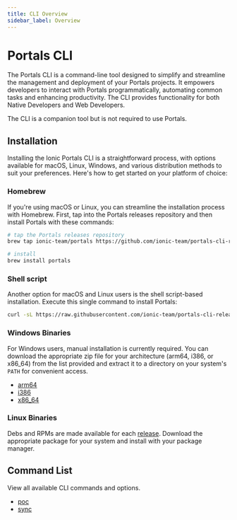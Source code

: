 ```yaml
---
title: CLI Overview
sidebar_label: Overview
---
```


# Portals CLI

The Portals CLI is a command-line tool designed to simplify and streamline the management and deployment of your Portals projects. It empowers developers to interact with Portals programmatically, automating common tasks and enhancing productivity. The CLI provides functionality for both Native Developers and Web Developers.

The CLI is a companion tool but is not required to use Portals.

## Installation

Installing the Ionic Portals CLI is a straightforward process, with options available for macOS, Linux, Windows, and various distribution methods to suit your preferences. Here's how to get started on your platform of choice:

### Homebrew

If you're using macOS or Linux, you can streamline the installation process with Homebrew. First, tap into the Portals releases repository and then install Portals with these commands:

```bash
# tap the Portals releases repository
brew tap ionic-team/portals https://github.com/ionic-team/portals-cli-releases.git

# install
brew install portals
```

### Shell script

Another option for macOS and Linux users is the shell script-based installation. Execute this single command to install Portals:

```bash
curl -sL https://raw.githubusercontent.com/ionic-team/portals-cli-releases/main/install.sh | bash
```

### Windows Binaries

For Windows users, manual installation is currently required. You can download the appropriate zip file for your architecture (arm64, i386, or x86_64) from the list provided and extract it to a directory on your system's `PATH` for convenient access.

- [arm64](https://github.com/ionic-team/portals-cli-releases/releases/latest/download/portals_Windows_arm64.zip)
- [i386](https://github.com/ionic-team/portals-cli-releases/releases/latest/download/portals_Windows_i386.zip)
- [x86_64](https://github.com/ionic-team/portals-cli-releases/releases/latest/download/portals_Windows_x86_64.zip)

### Linux Binaries

Debs and RPMs are made available for each [release](https://github.com/ionic-team/portals-cli-releases/releases).
Download the appropriate package for your system and install with your package manager.

## Command List​

View all available CLI commands and options.

- [poc](./commands/poc.md)
- [sync](./commands/sync.md)
